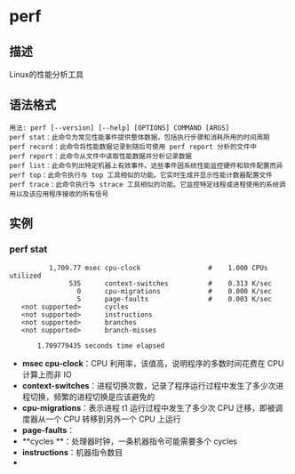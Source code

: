 # perf

## 描述

Linux的性能分析工具

## 语法格式

```shell
用法: perf [--version] [--help] [OPTIONS] COMMAND [ARGS]
perf stat：此命令为常见性能事件提供整体数据，包括执行步骤和消耗所用的时间周期
perf record：此命令将性能数据记录到随后可使用 perf report 分析的文件中
perf report：此命令从文件中读取性能数据并分析记录数据
perf list：此命令列出特定机器上有效事件。这些事件因系统性能监控硬件和软件配置而异
perf top：此命令执行与 top 工具相似的功能。它实时生成并显示性能计数器配置文件
perf trace：此命令执行与 strace 工具相似的功能。它监控特定线程或进程使用的系统调用以及该应用程序接收的所有信号
```

## 实例

### perf stat

```shell
          1,709.77 msec cpu-clock                 #    1.000 CPUs utilized          
               535      context-switches          #    0.313 K/sec                  
                 0      cpu-migrations            #    0.000 K/sec                  
                 5      page-faults               #    0.003 K/sec                  
   <not supported>      cycles                                                      
   <not supported>      instructions                                                
   <not supported>      branches                                                    
   <not supported>      branch-misses                                               

       1.709779435 seconds time elapsed
```

- **msec cpu-clock**：CPU 利用率，该值高，说明程序的多数时间花费在 CPU 计算上而非 IO
- **context-switches**：进程切换次数，记录了程序运行过程中发生了多少次进程切换，频繁的进程切换是应该避免的
- **cpu-migrations**：表示进程 t1 运行过程中发生了多少次 CPU 迁移，即被调度器从一个 CPU 转移到另外一个 CPU 上运行
- **page-faults**：
- **cycles **：处理器时钟，一条机器指令可能需要多个 cycles
- **instructions**：机器指令数目
- 

